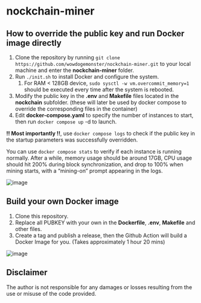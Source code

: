 # nockchain-miner

## How to override the public key and run Docker image directly

1. Clone the repository by running `git clone https://github.com/wowdogemonster/nockchain-miner.git` to your local machine and enter the **nockchain-miner** folder.
1. Run `./init.sh` to install Docker and configure the system.
   1. For RAM < 128GB device, `sudo sysctl -w vm.overcommit_memory=1` should be executed every time after the system is rebooted.
1. Modify the public key in the **.env** and **Makefile** files located in the **nockchain** subfolder. (these will later be used by docker compose to override the corresponding files in the container)
1. Edit **docker-compose.yaml** to specify the number of instances to start, then run `docker compose up` -d to launch.

**!! Most importantly !!**, use `docker compose logs` to check if the public key in the startup parameters was successfully overridden. 

You can use `docker compose stats` to verify if each instance is running normally. After a while, memory usage should be around 17GB, CPU usage should hit 200% during block synchronization, and drop to 100% when mining starts, with a “mining-on” prompt appearing in the logs.

![image](https://github.com/user-attachments/assets/a70935da-4a94-4dd7-ba8e-4298817225b2)

## Build your own Docker image

1. Clone this repository.
1. Replace all PUBKEY with your own in the **Dockerfile**, **.env**, **Makefile** and other files.
1. Create a tag and publish a release, then the Github Action will build a Docker Image for you. (Takes approximately 1 hour 20 mins)

![image](https://github.com/user-attachments/assets/6bf5bc1d-d151-4f53-87c6-56a300eb9b1c)

## Disclaimer

The author is not responsible for any damages or losses resulting from the use or misuse of the code provided.

